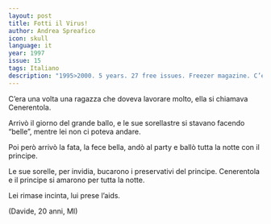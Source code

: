 ```yaml
---
layout: post
title: Fotti il Virus!
author: Andrea Spreafico
icon: skull
language: it
year: 1997
issue: 15
tags: Italiano
description: "1995>2000. 5 years. 27 free issues. Freezer magazine. C’era una volta una ragazza che doveva lavorare molto, ella si chiamava Cenerentola. Arrivò il giorno del grande ballo, e le sue sorellastre si stavano facendo “belle”, mentre lei non ci poteva andare."
---
```


C’era una volta una ragazza che doveva lavorare molto, ella si chiamava Cenerentola.

Arrivò il giorno del grande ballo, e le sue sorellastre si stavano facendo “belle”, mentre lei non ci poteva andare.

Poi però arrivò la fata, la fece bella, andò al party e ballò tutta la notte con il principe.

Le sue sorelle, per invidia, bucarono i preservativi del principe. Cenerentola e il principe si amarono per tutta la notte.

Lei rimase incinta, lui prese l’aids.

(Davide, 20 anni, MI)

